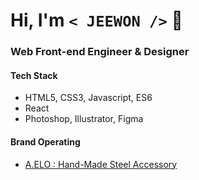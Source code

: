 # Hi, I'm `< JEEWON />`  👻

### Web Front-end Engineer & Designer

#### Tech Stack
  + HTML5, CSS3, Javascript, ES6
  + React
  + Photoshop, Illustrator, Figma
  
#### Brand Operating
  + [A.ELO : Hand-Made Steel Accessory](https://www.idus.com/a-elo)
